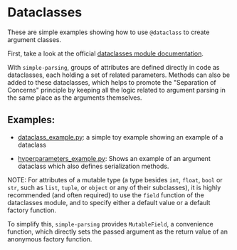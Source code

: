 # Dataclasses

These are simple examples showing how to use `@dataclass` to create argument classes.

First, take a look at the official [dataclasses module documentation](https://docs.python.org/3.7/library/dataclasses.html).


With `simple-parsing`, groups of attributes are defined directly in code as dataclasses, each holding a set of related parameters. Methods can also be added to these dataclasses, which helps to promote the "Separation of Concerns" principle by keeping all the logic related to argument parsing in the same place as the arguments themselves. 

## Examples:
- [dataclass_example.py](dataclass_example.py): a simple toy example showing an example of a dataclass


- [hyperparameters_example.py](hyperparameters_example.py): Shows an example of an argument dataclass which also defines serialization methods.

<!-- TODO: add an example for mutable fields. -->

NOTE: For attributes of a mutable type (a type besides `int`, `float`, `bool` or `str`, such as `list`, `tuple`, or `object` or any of their subclasses), it is highly recommended (and often required) to use the `field` function of the dataclasses module, and to specify either a default value or a default factory function.

To simplify this, `simple-parsing` provides `MutableField`, a convenience function, which directly sets the passed argument as the return value of an anonymous factory function.